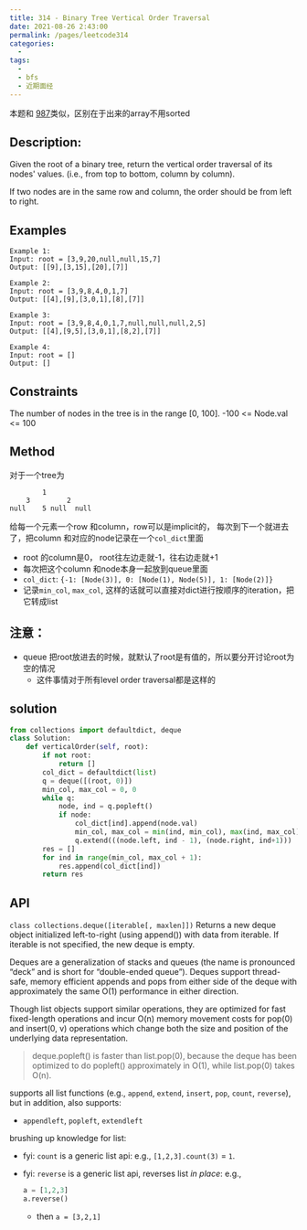```yaml
---
title: 314 - Binary Tree Vertical Order Traversal
date: 2021-08-26 2:43:00
permalink: /pages/leetcode314
categories:
  - 
tags:
  - 
  - bfs
  - 近期面经
---
```

本题和 [987](https://emmableu.github.io/blog/pages/b65f0c)类似，区别在于出来的array不用sorted

## Description:
Given the root of a binary tree, return the vertical order traversal of its nodes' values. (i.e., from top to bottom, column by column).

If two nodes are in the same row and column, the order should be from left to right.
## Examples
```
Example 1:
Input: root = [3,9,20,null,null,15,7]
Output: [[9],[3,15],[20],[7]]

Example 2:
Input: root = [3,9,8,4,0,1,7]
Output: [[4],[9],[3,0,1],[8],[7]]

Example 3:
Input: root = [3,9,8,4,0,1,7,null,null,null,2,5]
Output: [[4],[9,5],[3,0,1],[8,2],[7]]

Example 4:
Input: root = []
Output: []
```
## Constraints
The number of nodes in the tree is in the range [0, 100].
-100 <= Node.val <= 100


## Method
对于一个tree为 
```
        1
    3         2
null    5 null  null
```
给每一个元素一个row 和column，row可以是implicit的， 每次到下一个就进去了，把column 和对应的node记录在一个`col_dict`里面
- root 的column是0， root往左边走就-1，往右边走就+1
- 每次把这个column 和node本身一起放到queue里面
- `col_dict`: `{-1: [Node(3)], 0: [Node(1), Node(5)], 1: [Node(2)]}`
- 记录`min_col`, `max_col`, 这样的话就可以直接对dict进行按顺序的iteration，把它转成list

## 注意：
- queue 把root放进去的时候，就默认了root是有值的，所以要分开讨论root为空的情况
  - 这件事情对于所有level order traversal都是这样的

## solution 
```python
from collections import defaultdict, deque
class Solution:
    def verticalOrder(self, root):
        if not root:
            return []
        col_dict = defaultdict(list)
        q = deque([(root, 0)])
        min_col, max_col = 0, 0
        while q:
            node, ind = q.popleft()
            if node:
                col_dict[ind].append(node.val)
                min_col, max_col = min(ind, min_col), max(ind, max_col)  
                q.extend(((node.left, ind - 1), (node.right, ind+1)))
        res = []
        for ind in range(min_col, max_col + 1):
            res.append(col_dict[ind])
        return res
```



## API
`class collections.deque([iterable[, maxlen]])`
Returns a new deque object initialized left-to-right (using append()) with data from iterable. If iterable is not specified, the new deque is empty.

Deques are a generalization of stacks and queues (the name is pronounced “deck” and is short for “double-ended queue”). Deques support thread-safe, memory efficient appends and pops from either side of the deque with approximately the same O(1) performance in either direction.

Though list objects support similar operations, they are optimized for fast fixed-length operations and incur O(n) memory movement costs for pop(0) and insert(0, v) operations which change both the size and position of the underlying data representation.

> deque.popleft() is faster than list.pop(0), because the deque has been optimized to do popleft() approximately in O(1), while list.pop(0) takes O(n).

supports all list functions (e.g., `append`, `extend`, `insert`, `pop`, `count`, `reverse`), but in addition, also supports:
- `appendleft`, `popleft`, `extendleft`

brushing up knowledge for list:
- fyi: `count` is a generic list api: e.g., `[1,2,3].count(3)` = `1`.
- fyi: `reverse` is a generic list api, reverses list *in place*: e.g., 

  ```python
  a = [1,2,3] 
  a.reverse()
  ```
  - then `a = [3,2,1]`
